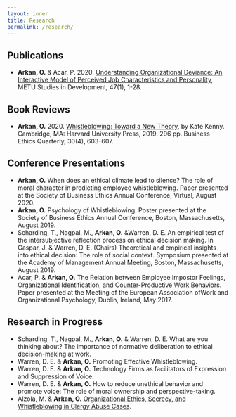 ```yaml
---
layout: inner
title: Research
permalink: /research/
---
```

## Publications
*   **Arkan, O.** & Acar, P. 2020. [Understanding Organizational Deviance: An Interactive Model of Perceived Job Characteristics and Personality](https://open.metu.edu.tr/handle/11511/58103), METU Studies in Development, 47(1),
1-28.

## Book Reviews
*   **Arkan, O.** 2020. [Whistleblowing: Toward a New Theory](https://www.cambridge.org/core/journals/business-ethics-quarterly/article/abs/whistleblowing-toward-a-new-theory-by-kate-kenny-cambridge-ma-harvard-university-press-2019-296-pp/F84EF2C8085E6E69EF779815C92B1A99), by Kate Kenny. Cambridge, MA:
Harvard University Press, 2019. 296 pp. Business Ethics Quarterly, 30(4), 603-607.

## Conference Presentations
*   **Arkan, O.** When does an ethical climate lead to silence? The role of moral character in
predicting employee whistleblowing. Paper presented at the Society of Business Ethics
Annual Conference, Virtual, August 2020.
*   **Arkan, O.** Psychology of Whistleblowing. Poster presented at the Society of Business
Ethics Annual Conference, Boston, Massachusetts, August 2019.
*   Scharding, T., Nagpal, M., **Arkan, O.** &Warren, D. E. An empirical test of the intersubjective
reflection process on ethical decision making. In Gaspar, J. & Warren, D. E. (Chairs)
Theoretical and empirical insights into ethical decision: The role of social context. Symposium
presented at the Academy of Management Annual Meeting, Boston, Massachusetts,
August 2019.
*   Acar, P. & **Arkan, O.** The Relation between Employee Impostor Feelings, Organizational
Identification, and Counter-Productive Work Behaviors. Paper presented at the Meeting
of the European Association ofWork and Organizational Psychology, Dublin, Ireland,
May 2017.

## Research in Progress
*   Scharding, T., Nagpal, M., **Arkan, O.** & Warren, D. E. What are you thinking about? The
importance of normative deliberation to ethical decision-making at work.
*   Warren, D. E. & **Arkan, O.** Promoting Effective Whistleblowing.
*   Warren, D. E. & **Arkan, O.** Technology Firms as facilitators of Expression and Suppression
of Voice.
*   Warren, D. E. & **Arkan, O.** How to reduce unethical behavior and promote voice: The role
of moral ownership and perspective-taking.
*   Alzola, M. & **Arkan, O.** [Organizational Ethics, Secrecy, and Whistleblowing in Clergy Abuse Cases](https://www.fordham.edu/info/29949/miguel_alzola_and_%C3%B6yk%C3%BC_arkan).